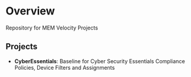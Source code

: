 # Overview

Repository for MEM Velocity Projects

## Projects

- **CyberEssentials**: Baseline for Cyber Security Essentials Compliance Policies, Device Filters and Assignments
